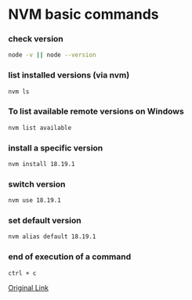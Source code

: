 # NVM basic commands 

### check version
```bash
node -v || node --version
```

### list installed versions (via nvm)
```bash
nvm ls
```

### To list available remote versions on Windows
```bash 
nvm list available
 ```

### install a specific version
```bash
nvm install 18.19.1
```

### switch version
```bash 
nvm use 18.19.1
```

### set default version
```bash
nvm alias default 18.19.1
```

### end of execution of a command
``` 
ctrl + c 
```

[Original Link](https://gist.github.com/chranderson/b0a02781c232f170db634b40c97ff455)